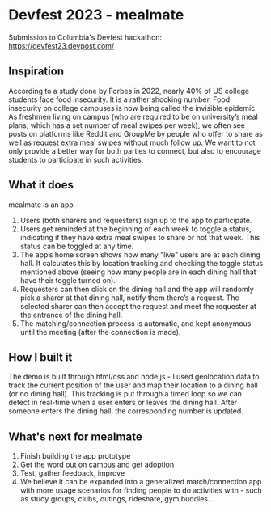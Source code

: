 # Devfest 2023 - mealmate

Submission to Columbia's Devfest hackathon: https://devfest23.devpost.com/

## Inspiration

According to a study done by Forbes in 2022, nearly 40% of US college students face food insecurity. It is a rather shocking number. Food insecurity on college campuses is now being called the invisible epidemic. As freshmen living on campus (who are required to be on university’s meal plans, which has a set number of meal swipes per week), we often see posts on platforms like Reddit and GroupMe by people who offer to share as well as request extra meal swipes without much follow up. We want to not only provide a better way for both parties to connect, but also to encourage students to participate in such activities. 

## What it does

mealmate is an app -
1. Users (both sharers and requesters) sign up to the app to participate.
2. Users get reminded at the beginning of each week to toggle a status, indicating if they have extra meal swipes to share or not that week. This status can be toggled at any time.
3. The app’s home screen shows how many "live" users are at each dining hall. It calculates this by location tracking and checking the toggle status mentioned above (seeing how many people are in each dining hall that have their toggle turned on).
4. Requesters can then click on the dining hall and the app will randomly pick a sharer at that dining hall, notify them there’s a request. The selected sharer can then accept the request and meet the requester at the entrance of the dining hall.
5. The matching/connection process is automatic, and kept anonymous until the meeting (after the connection is made).


## How I built it

The demo is built through html/css and node.js - I used geolocation data to track the current position of the user and map their location to a dining hall (or no dining hall). This tracking is put through a timed loop so we can detect in real-time when a user enters or leaves the dining hall. After someone enters the dining hall, the corresponding number is updated.

## What's next for mealmate
1. Finish building the app prototype
2. Get the word out on campus and get adoption
3. Test, gather feedback, improve
3. We believe it can be expanded into a generalized match/connection app with more usage scenarios for finding people to do activities with - such as study groups, clubs, outings, rideshare, gym buddies…
